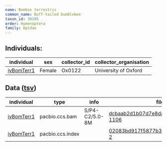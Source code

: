 ```yaml
---
name: Bombus terrestris
common_name: Buff-tailed bumblebee
taxon_id: 30195
order: Hymenoptera
family: Apidae
---
```


## Individuals:

| individual | sex | collector_id | collector_organisation |
| ---------- | --- | ------------ | ---------------------- |
| [iyBomTerr1](iyBomTerr1.md) | Female | Ox0122 | University of Oxford |

## Data ([tsv](Bombus_terrestris_data.tsv))

| individual | type | info | file |
| ---------- | ---- | ---- | ---- |
| [iyBomTerr1](iyBomTerr1.md) | pacbio.ccs.bam | S/P4-C2/5.0-8M | [dcbaab2d1b07d7e8daf0d60dde11b602-1106](https://darwin.cog.sanger.ac.uk/insects/Bombus_terrestris/iyBomTerr1/genomic_data/pacbio/m64097_200207_112553.ccs.bam) |
| [iyBomTerr1](iyBomTerr1.md) | pacbio.ccs.index |  | [02083bd917f5877b34212340bd2794fa-2](https://darwin.cog.sanger.ac.uk/insects/Bombus_terrestris/iyBomTerr1/genomic_data/pacbio/m64097_200207_112553.ccs.bam.pbi) |
